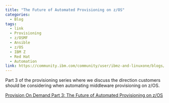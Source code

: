 ```yaml
---
title: "The Future of Automated Provisioning on z/OS"
categories:
  - Blog
tags:
  - link
  - Provisioning
  - z/OSMF
  - Ansible
  - z/OS 
  - IBM Z 
  - Red Hat
  - Automation
link: https://community.ibm.com/community/user/ibmz-and-linuxone/blogs/travis-biro1/2021/11/18/provision-on-demand-part-3
---
```


Part 3 of the provisioning series where we discuss the direction customers should be considering when automating middleware provisioning on z/OS.

[Provision On Demand Part 3: The Future of Automated Provisioning on z/OS](https://community.ibm.com/community/user/ibmz-and-linuxone/blogs/travis-biro1/2021/11/18/provision-on-demand-part-3)